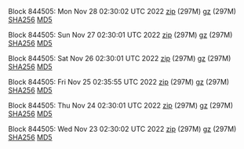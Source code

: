 Block 844505: Mon Nov 28 02:30:02 UTC 2022 [zip](https://files.01coin.io/mainnet/2022-11-28/bootstrap.dat.zip) (297M) [gz](https://files.01coin.io/mainnet/2022-11-28/bootstrap.dat.tar.gz) (297M) [SHA256](https://files.01coin.io/mainnet/2022-11-28/sha256.txt) [MD5](https://files.01coin.io/mainnet/2022-11-28/md5.txt)

Block 844505: Sun Nov 27 02:30:01 UTC 2022 [zip](https://files.01coin.io/mainnet/2022-11-27/bootstrap.dat.zip) (297M) [gz](https://files.01coin.io/mainnet/2022-11-27/bootstrap.dat.tar.gz) (297M) [SHA256](https://files.01coin.io/mainnet/2022-11-27/sha256.txt) [MD5](https://files.01coin.io/mainnet/2022-11-27/md5.txt)

Block 844505: Sat Nov 26 02:30:01 UTC 2022 [zip](https://files.01coin.io/mainnet/2022-11-26/bootstrap.dat.zip) (297M) [gz](https://files.01coin.io/mainnet/2022-11-26/bootstrap.dat.tar.gz) (297M) [SHA256](https://files.01coin.io/mainnet/2022-11-26/sha256.txt) [MD5](https://files.01coin.io/mainnet/2022-11-26/md5.txt)

Block 844505: Fri Nov 25 02:35:55 UTC 2022 [zip](https://files.01coin.io/mainnet/2022-11-25/bootstrap.dat.zip) (297M) [gz](https://files.01coin.io/mainnet/2022-11-25/bootstrap.dat.tar.gz) (297M) [SHA256](https://files.01coin.io/mainnet/2022-11-25/sha256.txt) [MD5](https://files.01coin.io/mainnet/2022-11-25/md5.txt)

Block 844505: Thu Nov 24 02:30:01 UTC 2022 [zip](https://files.01coin.io/mainnet/2022-11-24/bootstrap.dat.zip) (297M) [gz](https://files.01coin.io/mainnet/2022-11-24/bootstrap.dat.tar.gz) (297M) [SHA256](https://files.01coin.io/mainnet/2022-11-24/sha256.txt) [MD5](https://files.01coin.io/mainnet/2022-11-24/md5.txt)

Block 844505: Wed Nov 23 02:30:02 UTC 2022 [zip](https://files.01coin.io/mainnet/2022-11-23/bootstrap.dat.zip) (297M) [gz](https://files.01coin.io/mainnet/2022-11-23/bootstrap.dat.tar.gz) (297M) [SHA256](https://files.01coin.io/mainnet/2022-11-23/sha256.txt) [MD5](https://files.01coin.io/mainnet/2022-11-23/md5.txt)
